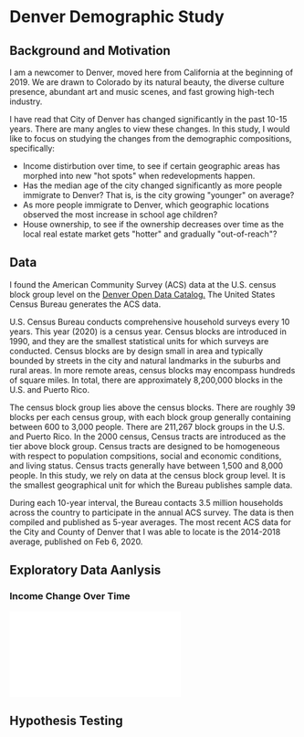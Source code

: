 # Denver Demographic Study

## Background and Motivation 

I am a newcomer to Denver, moved here from California at the beginning of 2019.  We are drawn to Colorado by its natural beauty, the diverse culture presence, abundant art and music scenes, and fast growing high-tech industry. 

I have read that City of Denver has changed significantly in the past 10-15 years.  There are many angles to view these changes.  In this study, I would like to focus on studying the changes from the demographic compositions, specifically:

* Income distirbution over time, to see if certain geographic areas has morphed into new "hot spots" when redevelopments happen. 
* Has the median age of the city changed significantly as more people immigrate to Denver?  That is, is the city growing "younger" on average? 
* As more people immigrate to Denver, which geographic locations observed the most increase in school age children?  
* House ownership, to see if the ownership decreases over time as the local real estate market gets "hotter" and gradually "out-of-reach"?

## Data

I found the American Community Survey (ACS) data at the U.S. census block group level on the [Denver Open Data Catalog.](https://www.denvergov.org/opendata)  The United States Census Bureau generates the ACS data.  

U.S. Census Bureau conducts comprehensive household surveys every 10 years.  This year (2020) is a census year.  Census blocks are introduced in 1990, and they are the smallest statistical units for which surveys are conducted.  Census blocks are by design small in area and typically bounded by streets in the city and natural landmarks in the suburbs and rural areas.  In more remote areas, census blocks may encompass hundreds of square miles.  In total, there are approximately 8,200,000 blocks in the U.S. and Puerto Rico. 

The census block group lies above the census blocks.  There are roughly 39 blocks per each census group, with each block group generally containing between 600 to 3,000 people.   There are 211,267 block groups in the U.S. and Puerto Rico. In the 2000 census, Census tracts are introduced as the tier above block group.  Census tracts are designed to be homogeneous with respect to population compsitions, social and economic conditions, and living status.  Census tracts generally have between 1,500 and 8,000 people.  In this study, we rely on data at the census block group level.  It is the smallest geographical unit for which the Bureau publishes sample data.     

During each 10-year interval, the Bureau contacts 3.5 million households across the country to participate in the annual ACS survey.  The data is then compiled and published as 5-year averages.  The most recent ACS data for the City and County of Denver that I was able to locate is the 2014-2018 average, published on Feb 6, 2020.     


## Exploratory Data Aanlysis

###  Income Change Over Time

![Test Data](images/test_folium.html)


## Hypothesis Testing

## 